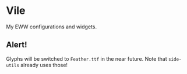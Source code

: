 # Vile
My EWW configurations and widgets.

## Alert!
Glyphs will be switched to `Feather.ttf` in the near future.
Note that `side-utils` already uses those!
